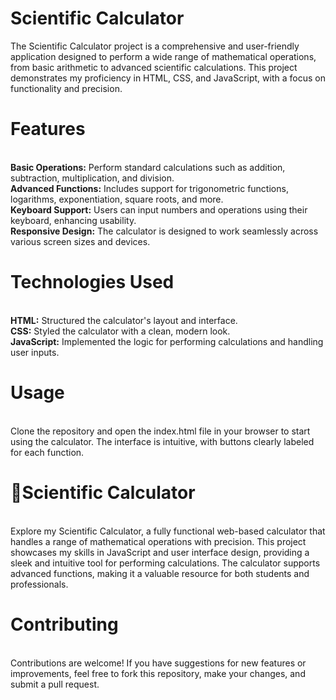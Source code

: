 # Scientific Calculator
The Scientific Calculator project is a comprehensive and user-friendly application designed to perform a wide range of mathematical operations, from basic arithmetic to advanced scientific calculations. This project demonstrates my proficiency in HTML, CSS, and JavaScript, with a focus on functionality and precision.
<br>
<h1>Features</h1>
<br>
<b>Basic Operations:</b> Perform standard calculations such as addition, subtraction, multiplication, and division.
<br>
<b>Advanced Functions:</b> Includes support for trigonometric functions, logarithms, exponentiation, square roots, and more.
<br>
<b>Keyboard Support:</b> Users can input numbers and operations using their keyboard, enhancing usability.
<br>
<b>Responsive Design:</b> The calculator is designed to work seamlessly across various screen sizes and devices.
<br>
<h1>Technologies Used</h1>
<br>
<b>HTML:</b> Structured the calculator's layout and interface.
<br>
<b>CSS:</b> Styled the calculator with a clean, modern look.
<br>
<b>JavaScript:</b> Implemented the logic for performing calculations and handling user inputs.
<br>
<h1>Usage</h1>
<br>
Clone the repository and open the index.html file in your browser to start using the calculator. The interface is intuitive, with buttons clearly labeled for each function.
<br>
<h1>🧮Scientific Calculator</h1>
<br>
Explore my Scientific Calculator, a fully functional web-based calculator that handles a range of mathematical operations with precision. This project showcases my skills in JavaScript and user interface design, providing a sleek and intuitive tool for performing calculations. The calculator supports advanced functions, making it a valuable resource for both students and professionals.
<br>
<h1>Contributing</h1>
<br>
Contributions are welcome! If you have suggestions for new features or improvements, feel free to fork this repository, make your changes, and submit a pull request.
